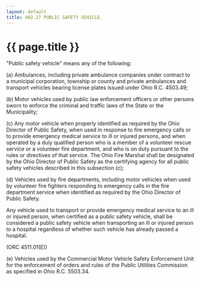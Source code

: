 ```yaml
---
layout: default 
title: 402.27 PUBLIC SAFETY VEHICLE.
---
```


{{ page.title }}
================

"Public safety vehicle" means any of the following:

​(a) Ambulances, including private ambulance companies under contract to
a municipal corporation, township or county and private ambulances and
transport vehicles bearing license plates issued under Ohio R.C.
4503.49;

​(b) Motor vehicles used by public law enforcement officers or other
persons sworn to enforce the criminal and traffic laws of the State or
the Municipality;

​(c) Any motor vehicle when properly identified as required by the Ohio
Director of Public Safety, when used in response to fire emergency calls
or to provide emergency medical service to ill or injured persons, and
when operated by a duly qualified person who is a member of a volunteer
rescue service or a volunteer fire department, and who is on duty
pursuant to the rules or directives of that service. The Ohio Fire
Marshal shall be designated by the Ohio Director of Public Safety as the
certifying agency for all public safety vehicles described in this
subsection (c);

​(d) Vehicles used by fire departments, including motor vehicles when
used by volunteer fire fighters responding to emergency calls in the
fire department service when identified as required by the Ohio Director
of Public Safety.

Any vehicle used to transport or provide emergency medical service to an
ill or injured person, when certified as a public safety vehicle, shall
be considered a public safety vehicle when transporting an ill or
injured person to a hospital regardless of whether such vehicle has
already passed a hospital.

(ORC 4511.01(E))

​(e) Vehicles used by the Commercial Motor Vehicle Safety Enforcement
Unit for the enforcement of orders and rules of the Public Utilities
Commission as specified in Ohio R.C. 5503.34.
